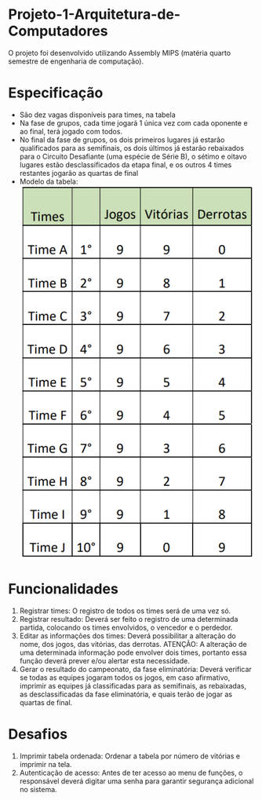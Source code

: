 # Projeto-1-Arquitetura-de-Computadores
O projeto foi desenvolvido utilizando Assembly MIPS (matéria quarto semestre de engenharia de computação).

# Especificação
- São dez vagas disponíveis para times, na tabela
- Na fase de grupos, cada time jogará 1 única vez com cada oponente e ao final, terá jogado com todos. 
- No final da fase de grupos, os dois primeiros lugares já estarão qualificados para  as semifinais, os dois últimos já estarão rebaixados para o Circuito Desafiante (uma espécie de Série B), o sétimo e oitavo lugares estão desclassificados da etapa final, e os outros 4 times restantes jogarão as quartas de final 
- Modelo da tabela:
![alt text](https://github.com/matheusvalbert/Projeto-1-Arquitetura-de-Computadores/blob/main/tabela.png)

# Funcionalidades
1) Registrar times: O registro de todos os times será de uma vez só.
2) Registrar resultado: Deverá ser feito o registro de uma determinada partida, colocando os times envolvidos, o vencedor e o perdedor.
3) Editar as informações dos times: Deverá possibilitar a alteração do nome, dos jogos, das vitórias, das derrotas. ATENÇÃO: A alteração de uma determinada informação pode envolver dois times, portanto essa função deverá prever e/ou alertar esta necessidade.
4) Gerar o resultado do campeonato, da fase eliminatória: Deverá verificar se todas as equipes jogaram todos os jogos, em caso afirmativo, imprimir as equipes já classificadas para as semifinais, as rebaixadas, as desclassificadas da fase eliminatória, e quais terão de jogar as quartas de final.

# Desafios
1) Imprimir tabela ordenada: Ordenar a tabela por número de vitórias e imprimir na tela.
2) Autenticação de acesso: Antes de ter acesso ao menu de funções, o responsável deverá digitar uma senha para garantir segurança adicional no sistema. 
